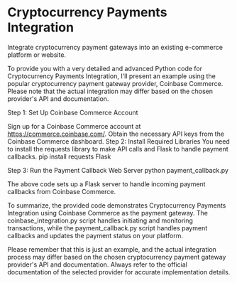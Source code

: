 # Cryptocurrency Payments Integration
Integrate cryptocurrency payment gateways into an existing e-commerce platform or website.

To provide you with a very detailed and advanced Python code for Cryptocurrency Payments Integration, I'll present an example using the popular cryptocurrency payment gateway provider, Coinbase Commerce. Please note that the actual integration may differ based on the chosen provider's API and documentation.

Step 1: Set Up Coinbase Commerce Account

Sign up for a Coinbase Commerce account at https://commerce.coinbase.com/.
Obtain the necessary API keys from the Coinbase Commerce dashboard.
Step 2: Install Required Libraries
You need to install the requests library to make API calls and Flask to handle payment callbacks.
pip install requests Flask

Step 3: Run the Payment Callback Web Server
python payment_callback.py

The above code sets up a Flask server to handle incoming payment callbacks from Coinbase Commerce.

To summarize, the provided code demonstrates Cryptocurrency Payments Integration using Coinbase Commerce as the payment gateway. The coinbase_integration.py script handles initiating and monitoring transactions, while the payment_callback.py script handles payment callbacks and updates the payment status on your platform.

Please remember that this is just an example, and the actual integration process may differ based on the chosen cryptocurrency payment gateway provider's API and documentation. Always refer to the official documentation of the selected provider for accurate implementation details.

